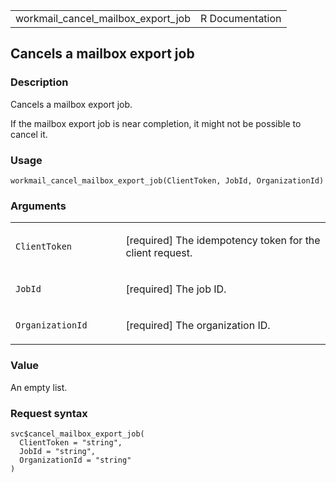 <table style="width: 100%;">
<tbody>
<tr class="odd">
<td>workmail_cancel_mailbox_export_job</td>
<td style="text-align: right;">R Documentation</td>
</tr>
</tbody>
</table>

## Cancels a mailbox export job

### Description

Cancels a mailbox export job.

If the mailbox export job is near completion, it might not be possible
to cancel it.

### Usage

    workmail_cancel_mailbox_export_job(ClientToken, JobId, OrganizationId)

### Arguments

<table>
<colgroup>
<col style="width: 35%" />
<col style="width: 65%" />
</colgroup>
<tbody>
<tr class="odd">
<td><code
id="workmail_cancel_mailbox_export_job_:_ClientToken">ClientToken</code></td>
<td><p>[required] The idempotency token for the client request.</p></td>
</tr>
<tr class="even">
<td><code
id="workmail_cancel_mailbox_export_job_:_JobId">JobId</code></td>
<td><p>[required] The job ID.</p></td>
</tr>
<tr class="odd">
<td><code
id="workmail_cancel_mailbox_export_job_:_OrganizationId">OrganizationId</code></td>
<td><p>[required] The organization ID.</p></td>
</tr>
</tbody>
</table>

### Value

An empty list.

### Request syntax

    svc$cancel_mailbox_export_job(
      ClientToken = "string",
      JobId = "string",
      OrganizationId = "string"
    )
